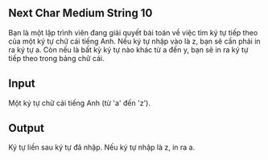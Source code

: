 Next Char
Medium
String
10
---

Bạn là một lập trình viên đang giải quyết bài toán về việc tìm ký tự tiếp theo của một ký tự chữ cái tiếng Anh. Nếu ký tự nhập vào là z, bạn sẽ cần phải in ra ký tự a. Còn nếu là bất kỳ ký tự nào khác từ a đến y, bạn sẽ in ra ký tự tiếp theo trong bảng chữ cái.

## Input
Một ký tự chữ cái tiếng Anh (từ 'a' đến 'z').

## Output
Ký tự liền sau ký tự đã nhập. Nếu ký tự nhập là z, in ra a.


